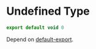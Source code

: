 # Undefined Type

```js
export default void 0
```

Depend on [default-export](./211-default-export.md).